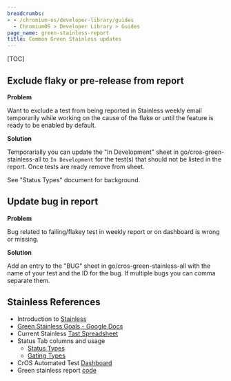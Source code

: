 ```yaml
---
breadcrumbs:
- - /chromium-os/developer-library/guides
  - ChromiumOS > Developer Library > Guides
page_name: green-stainless-report
title: Common Green Stainless updates
---
```


[TOC]

## Exclude flaky or pre-release from report

**Problem**

Want to exclude a test from being reported in Stainless weekly email temporarily
while working on the cause of the flake or until the feature is ready to be
enabled by default.

**Solution**

Temporarially you can update the "In Development" sheet in
go/cros-green-stainless-all to `In Development` for the test(s) that should
not be listed in the report. Once tests are ready remove from sheet.

See "Status Types" document for background.

## Update bug in report

**Problem**

Bug related to failing/flakey test in weekly report or on dashboard is wrong or
missing.

**Solution**

Add an entry to the "BUG" sheet in go/cros-green-stainless-all
with the name of your test and the ID for the bug. If multiple bugs you can
comma separate them.

<!--*
# TODO: Add a blurb on how to get a missing test loaded into the spreadsheet.
*-->

## Stainless References

*   Introduction to
    [Stainless](https://g3doc.corp.google.com/company/teams/chromeos/subteams/platforms/tpgm/reference-material/stainless-introduction.md)
*   [Green Stainless Goals - Google Docs](http://doc/1TTA62izAYHylqPSFc9hyNeqr0IEVz200C3Nzs05aEK4#heading=h.y11rhgktwtrv)
*   Current Stainless [Tast Spreadsheet](http://go/cros-green-stainless-all)
*   Status Tab columns and usage
    *   [Status Types](http://doc/1zuw3MJxAwQ0Y2SQgv94OvVN2zIebWN9LWUhOwevFavg#heading=h.o1c5a82u1jb1)
    *   [Gating Types](http://doc/1zuw3MJxAwQ0Y2SQgv94OvVN2zIebWN9LWUhOwevFavg#heading=h.a7uvxmpqp0i)
*   CrOS Automated Test [Dashboard](http://go/cros-automated-test-dashboard)
*   Green stainless report
    [code](https://source.corp.google.com/piper///depot/google3/googleclient/chrome/chromeos_pmo/platform/green_stainless/)
